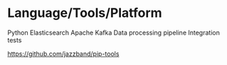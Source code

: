 # Language/Tools/Platform
Python
Elasticsearch
Apache
Kafka
Data processing pipeline
Integration tests

https://github.com/jazzband/pip-tools
